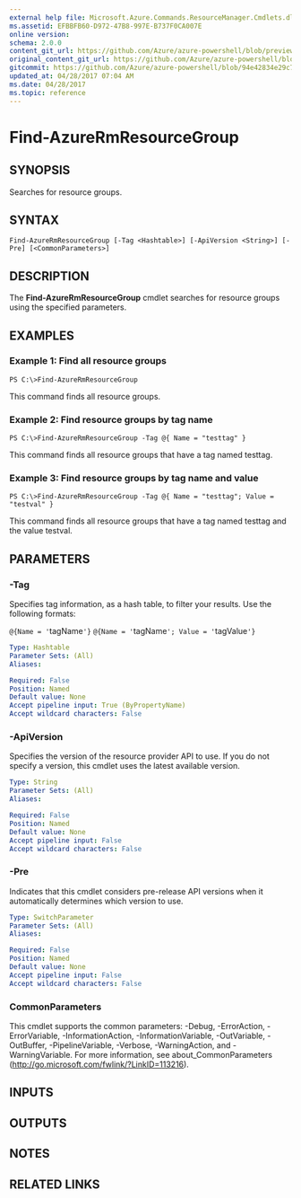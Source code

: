 ```yaml
---
external help file: Microsoft.Azure.Commands.ResourceManager.Cmdlets.dll-Help.xml
ms.assetid: EFBBFB60-D972-47B8-997E-B737F0CA007E
online version:
schema: 2.0.0
content_git_url: https://github.com/Azure/azure-powershell/blob/preview/src/ResourceManager/Resources/Commands.Resources/help/Find-AzureRmResourceGroup.md
original_content_git_url: https://github.com/Azure/azure-powershell/blob/preview/src/ResourceManager/Resources/Commands.Resources/help/Find-AzureRmResourceGroup.md
gitcommit: https://github.com/Azure/azure-powershell/blob/94e42834e29c78cafba9e3f1e99e14af92561036
updated_at: 04/28/2017 07:04 AM
ms.date: 04/28/2017
ms.topic: reference
---
```


# Find-AzureRmResourceGroup

## SYNOPSIS
Searches for resource groups.

## SYNTAX

```
Find-AzureRmResourceGroup [-Tag <Hashtable>] [-ApiVersion <String>] [-Pre] [<CommonParameters>]
```

## DESCRIPTION
The **Find-AzureRmResourceGroup** cmdlet searches for resource groups using the specified parameters.

## EXAMPLES

### Example 1: Find all resource groups
```
PS C:\>Find-AzureRmResourceGroup
```

This command finds all resource groups.

### Example 2: Find resource groups by tag name
```
PS C:\>Find-AzureRmResourceGroup -Tag @{ Name = "testtag" }
```

This command finds all resource groups that have a tag named testtag.

### Example 3: Find resource groups by tag name and value
```
PS C:\>Find-AzureRmResourceGroup -Tag @{ Name = "testtag"; Value = "testval" }
```

This command finds all resource groups that have a tag named testtag and the value testval.

## PARAMETERS

### -Tag
Specifies tag information, as a hash table, to filter your results.
Use the following formats: 

`@{Name = '`tagName`'}`
`@{Name = '`tagName`'; Value = '`tagValue`'}`

```yaml
Type: Hashtable
Parameter Sets: (All)
Aliases: 

Required: False
Position: Named
Default value: None
Accept pipeline input: True (ByPropertyName)
Accept wildcard characters: False
```

### -ApiVersion
Specifies the version of the resource provider API to use.
If you do not specify a version, this cmdlet uses the latest available version.

```yaml
Type: String
Parameter Sets: (All)
Aliases: 

Required: False
Position: Named
Default value: None
Accept pipeline input: False
Accept wildcard characters: False
```

### -Pre
Indicates that this cmdlet considers pre-release API versions when it automatically determines which version to use.

```yaml
Type: SwitchParameter
Parameter Sets: (All)
Aliases: 

Required: False
Position: Named
Default value: None
Accept pipeline input: False
Accept wildcard characters: False
```

### CommonParameters
This cmdlet supports the common parameters: -Debug, -ErrorAction, -ErrorVariable, -InformationAction, -InformationVariable, -OutVariable, -OutBuffer, -PipelineVariable, -Verbose, -WarningAction, and -WarningVariable. For more information, see about_CommonParameters (http://go.microsoft.com/fwlink/?LinkID=113216).

## INPUTS

## OUTPUTS

## NOTES

## RELATED LINKS

